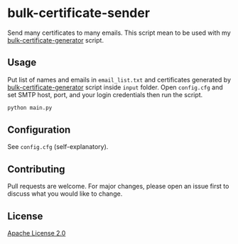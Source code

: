 # bulk-certificate-sender

Send many certificates to many emails. This script mean to be used with my [bulk-certificate-generator](https://github.com/fiqrisr/bulk-certificate-generator) script.

## Usage

Put list of names and emails in `email_list.txt` and certificates generated by [bulk-certificate-generator](https://github.com/fiqrisr/bulk-certificate-generator) script inside `input` folder. Open `config.cfg` and set SMTP host, port, and your login credentials then run the script.

```bash
python main.py
```

## Configuration

See `config.cfg` (self-explanatory).

## Contributing

Pull requests are welcome. For major changes, please open an issue first to discuss what you would like to change.

## License

[Apache License 2.0](https://www.apache.org/licenses/LICENSE-2.0)

